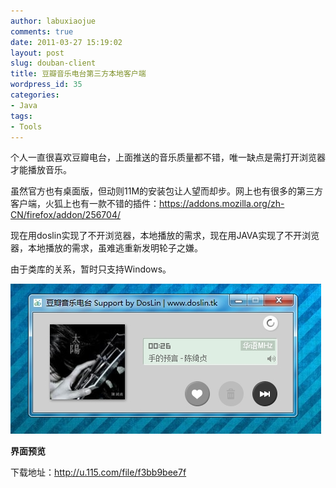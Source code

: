 ```yaml
---
author: labuxiaojue
comments: true
date: 2011-03-27 15:19:02
layout: post
slug: douban-client
title: 豆瓣音乐电台第三方本地客户端
wordpress_id: 35
categories:
- Java
tags:
- Tools
---
```


个人一直很喜欢豆瓣电台，上面推送的音乐质量都不错，唯一缺点是需打开浏览器才能播放音乐。

虽然官方也有桌面版，但动则11M的安装包让人望而却步。网上也有很多的第三方客户端，火狐上也有一款不错的插件：https://addons.mozilla.org/zh-CN/firefox/addon/256704/

现在用doslin实现了不开浏览器，本地播放的需求，现在用JAVA实现了不开浏览器，本地播放的需求，虽难逃重新发明轮子之嫌。

由于类库的关系，暂时只支持Windows。
<!-- more -->


[![](/assets/post_img/douban-client/douban.jpg)](/assets/post_img/douban-client/douban.jpg)




**界面预览**


下载地址：http://u.115.com/file/f3bb9bee7f
